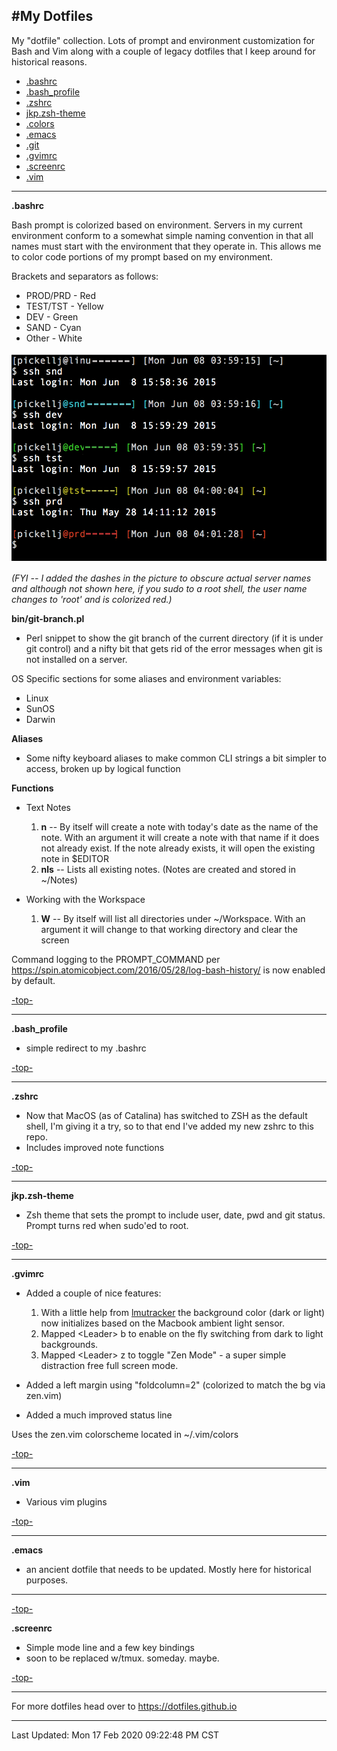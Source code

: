 #<a name="top">My Dotfiles</a>
---

My "dotfile" collection.   Lots of prompt and environment customization for Bash and Vim along with a couple of legacy dotfiles that I keep around for historical reasons.

- [.bashrc](#.bashrc)
- [.bash_profile](#.bash_profile)
- [.zshrc](#.zshrc)
- [jkp.zsh-theme](#jkp.zsh-theme)
- [.colors](#.colors)
- [.emacs](#.emacs)
- [.git](#.git)
- [.gvimrc](#.gvimrc)
- [.screenrc](#.screenrc)
- [.vim](#.vim)

---

**<a name=".bashrc">.bashrc</a>**

Bash prompt is colorized based on environment.  Servers in my current environment conform to a somewhat simple naming convention in that all names must start with the environment that they operate in.  This allows me to color code portions of my prompt based on my environment.  

Brackets and separators as follows:
- PROD/PRD - Red
- TEST/TST - Yellow
- DEV      - Green
- SAND     - Cyan
- Other    - White

<img src="images/bash_prompts.png" alt="Example of environment specific colorized prompt">

*(FYI -- I added the dashes in the picture to obscure actual server names and although not shown here, if you sudo to a root shell, the user name changes to 'root' and is colorized red.)*

**bin/git-branch.pl**
- Perl snippet to show the git branch of the current directory (if it is under git control) and a nifty bit that gets rid of the error messages when git is not installed on a server.

OS Specific sections for some aliases and environment variables:
- Linux
- SunOS
- Darwin

**Aliases**
- Some nifty keyboard aliases to make common CLI strings a bit simpler to access, broken up by logical function

**Functions**
- Text Notes
   1. **n**  -- By itself will create a note with today's date as the name of the note.  With an argument it will create a note with that name if it does not already exist.  If the note already exists, it will open the existing note in $EDITOR
   2. **nls**  -- Lists all existing notes.  (Notes are created and stored in ~/Notes)

- Working with the Workspace
   1. **W** -- By itself will list all directories under ~/Workspace.   With an argument it will change to that working directory and clear the screen



Command logging to the PROMPT_COMMAND per https://spin.atomicobject.com/2016/05/28/log-bash-history/ is now enabled by default.



[-top-](#top)

---

**<a name=".bash_profile">.bash_profile</a>**
- simple redirect to my .bashrc

[-top-](#top)

---

**<a name=".zshrc">.zshrc</a>**
- Now that MacOS (as of Catalina) has switched to ZSH as the default shell, I'm giving it a try, so to that end I've added my new zshrc to this repo.
- Includes improved note functions

[-top-](#top)

---

**<a name="jkp.zsh-theme">jkp.zsh-theme</a>**
- Zsh theme that sets the prompt to include user, date, pwd and git status.  Prompt turns red when sudo'ed to root.

[-top-](#top)

---

**<a name=".gvimrc">.gvimrc</a>**
- Added a couple of nice features: 
   1. With a little help from [lmutracker](https://gist.github.com/Glavin001/76ffcca87b946aa0b550f3ca46cb) the background color (dark or light) now initializes based on the Macbook ambient light sensor.
   2. Mapped &lt;Leader&gt; b to enable on the fly switching from dark to light backgrounds.
   3. Mapped &lt;Leader&gt; z to toggle "Zen Mode" - a super simple distraction free full screen mode. 

- Added a left margin using "foldcolumn=2" (colorized to match the bg via zen.vim)

- Added a much improved status line

Uses the zen.vim colorscheme located in ~/.vim/colors

[-top-](#top)

---

**<a name=".vim">.vim</a>**
- Various vim plugins 

[-top-](#top)

---

**<a name=".emacs">.emacs</a>**
- an ancient dotfile that needs to be updated.  Mostly here for historical purposes.

---

[-top-](#top)

**<a name=".screenrc">.screenrc</a>**  
- Simple mode line and a few key bindings
- soon to be replaced w/tmux.  someday.  maybe.

[-top-](#top)

---

For more dotfiles head over to <a href="https://dotfiles.github.io">https://dotfiles.github.io</a>

---


Last Updated: Mon 17 Feb 2020 09:22:48 PM CST
